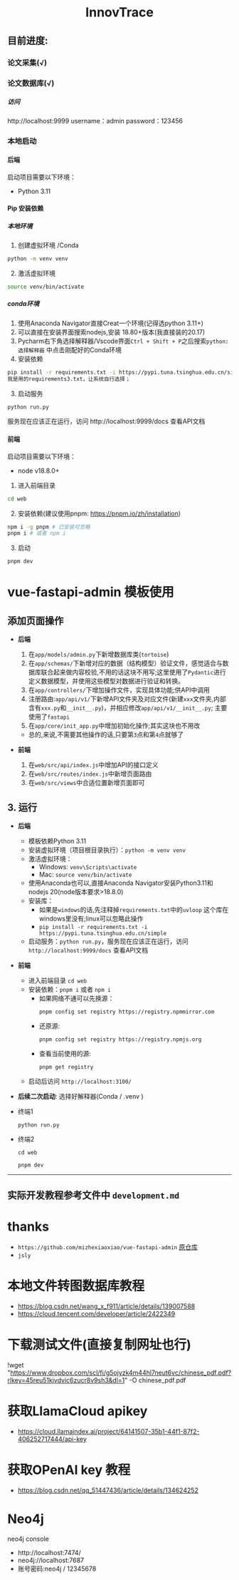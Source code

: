 <h1 align="center">InnovTrace</h1>

## 目前进度: 
 ### 论文采集(√)
 ### 论文数据库(√)
##### 访问

http://localhost:9999
username：admin
password：123456

### 本地启动
#### 后端
启动项目需要以下环境：
- Python 3.11

#### Pip 安装依赖
##### 本地环境
  1. 创建虚拟环境 /Conda
  ```sh
  python -m venv venv
  ```
  2. 激活虚拟环境
  ```sh
  source venv/bin/activate
  ```
##### conda环境
  1. 使用Anaconda Navigator直接Creat一个环境(记得选python 3.11+)
  2. 可以直接在安装界面搜索nodejs,安装 18.80+版本(我直接装的20.17)
  3. Pycharm右下角选择解释器/Vscode界面`Ctrl + Shift + P`之后搜索`python:选择解释器` 中点击刚配好的Conda环境
3. 安装依赖
```sh
pip install -r requirements.txt -i https://pypi.tuna.tsinghua.edu.cn/simple
我是用的requirements3.txt，让系统自行选择；
```
3. 启动服务
```sh
python run.py
```

服务现在应该正在运行，访问 http://localhost:9999/docs 查看API文档

#### 前端
启动项目需要以下环境：
- node v18.8.0+

1. 进入前端目录
```sh
cd web
```

2. 安装依赖(建议使用pnpm: https://pnpm.io/zh/installation)
```sh
npm i -g pnpm # 已安装可忽略
pnpm i # 或者 npm i
```

3. 启动
```sh
pnpm dev
```
# vue-fastapi-admin 模板使用

## 添加页面操作
- **后端**
  1. 在`app/models/admin.py`下新增数据库类(`tortoise`)
  2. 在`app/schemas/`下新增对应的数据（结构模型）验证文件，感觉适合与数据库联合起来做内容校验,不用的话这块不用写;这里使用了`Pydantic`进行定义数据模型，并使用这些模型对数据进行验证和转换。
  3. 在`app/controllers/`下增加操作文件，实现具体功能;供API中调用
  4. 注册路由:`app/api/v1/`下新增API文件夹及对应文件(新建`xxx`文件夹,内部含有`xxx.py`和`__init__.py`)，并相应修改`app/api/v1/__init__.py`; 主要使用了`fastapi`
  5. 在`app/core/init_app.py`中增加初始化操作;其实这块也不用改
  - 总的,来说,不需要其他操作的话,只要第`3`点和第`4`点就够了

- **前端**
  1. 在`web/src/api/index.js`中增加API的接口定义
  2. 在`web/src/routes/index.js`中新增页面路由
  3. 在`web/src/views`中合适位置新增页面即可

## 3. 运行
- **后端**
  - 模板依赖Python 3.11
  - 安装虚拟环境（项目根目录执行）：`python -m venv venv`
  - 激活虚拟环境：
    - Windows: `venv\Scripts\activate`
    - Mac: `source venv/bin/activate`
  - 使用Anaconda也可以,直接Anaconda Navigator安装Python3.11和nodejs 20(node版本要求>18.8.0)
  - 安装库：
    - 如果是`windows`的话,先注释掉`requirements.txt`中的`uvloop`  这个库在windows里没有;linux可以忽略此操作
    - `pip install -r requirements.txt -i https://pypi.tuna.tsinghua.edu.cn/simple`
  - 启动服务：`python run.py`，服务现在应该正在运行，访问`http://localhost:9999/docs` 查看API文档

- **前端**
  - 进入前端目录 `cd web`
  - 安装依赖：`pnpm i` 或者 `npm i`
    - 如果网络不通可以先换源：
      ```
      pnpm config set registry https://registry.npmmirror.com
      ```
    - 还原源:
      ```
      pnpm config set registry https://registry.npmjs.org
      ```
    - 查看当前使用的源:
      ```
      pnpm get registry
      ```
  - 启动后访问 `http://localhost:3100/` 

- **后续二次启动**:
选择好解释器(Conda / .venv )
- 终端1
  ```
  python run.py
  ```
- 终端2
  ```
  cd web
  ```
  ```
  pnpm dev
  ```

---

## 实际开发教程参考文件中 `development.md`



# thanks
- `https://github.com/mizhexiaoxiao/vue-fastapi-admin` [原仓库](https://github.com/mizhexiaoxiao/vue-fastapi-admin)
- `jsly`

# 本地文件转图数据库教程

- https://blog.csdn.net/wang_x_f911/article/details/139007588
- https://cloud.tencent.com/developer/article/2422349
# 下载测试文件(直接复制网址也行)
!wget "https://www.dropbox.com/scl/fi/g5ojyzk4m44hl7neut6vc/chinese_pdf.pdf?rlkey=45reu51kjvdvic6zucr8v9sh3&dl=1" -O chinese_pdf.pdf
# 获取LlamaCloud apikey
- https://cloud.llamaindex.ai/project/64141507-35b1-44f1-87f2-406252717444/api-key
# 获取OPenAI key 教程
- https://blog.csdn.net/qq_51447436/article/details/134624252


# Neo4j
neo4j console
- http://localhost:7474/
- neo4j://localhost:7687
- 账号密码:neo4j   /  12345678